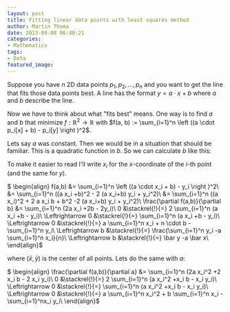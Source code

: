 ```yaml
---
layout: post
title: Fitting linear data points with least squares method
author: Martin Thoma
date: 2013-09-08 06:40:21
categories:
- Mathematics
tags:
- Data
featured_image:
---
```

Suppose you have $n$ 2D data points $p_1, p_2, \dots, p_n$ and you want to get the line that fits those data points best. A line has the format $y = a \cdot x + b$ where $a$ and $b$ describe the line.

Now we have to think about what "fits best" means. One way is to find $a$ and $b$ that minimize $f: \mathbb{R}^2 \rightarrow \mathbb{R}$ with $f(a, b) := \sum_{i=1}^n \left ((a \cdot p_i[x] + b) - p_i[y] \right )^2$.

Lets say $a$ was constant. Then we would be in a situation that should be familiar. This is a quadratic function in $b$. So we can calculate $b$ like this:

To make it easier to read I'll write $x_i$ for the $x$-coordinate of the $i$-th point (and the same for $y$).

$
\begin{align}
f(a,b) &= \sum_{i=1}^n \left ((a \cdot x_i + b) - y_i \right )^2\\
 &= \sum_{i=1}^n ((a x_i +b)^2 - 2 (a x_i+b) y_i + y_i^2)\\
 &= \sum_{i=1}^n ((a x_i)^2 + 2 a x_i b + b^2 -2 (a x_i+b) y_i + y_i^2)\\
\frac{\partial f(a,b)}{\partial b} &= \sum_{i=1}^n (2a x_i +2b - 2y_i)\\
 0 &\stackrel{!}{=} 2  \sum_{i=1}^n (a x_i +b - y_i)\\
\Leftrightarrow 0 &\stackrel{!}{=} \sum_{i=1}^n (a x_i +b - y_i)\\
\Leftrightarrow 0 &\stackrel{!}{=} a \sum_{i=1}^n x_i + n \cdot b - \sum_{i=1}^n y_i\\
\Leftrightarrow b &\stackrel{!}{=} \frac{\sum_{i=1}^n y_i -a \sum_{i=1}^n x_i}{n}\\
\Leftrightarrow b &\stackrel{!}{=} \bar y -a \bar x\\
\end{align}$

where $(\bar x, \bar y)$ is the center of all points. Lets do the same with $a$:

$
\begin{align}
\frac{\partial f(a,b)}{\partial a} &= \sum_{i=1}^n (2a x_i^2 +2 x_i b - 2 x_i y_i)\\
 0 &\stackrel{!}{=} 2  \sum_{i=1}^n (a x_i^2 +x_i b - x_i y_i)\\
\Leftrightarrow 0 &\stackrel{!}{=} \sum_{i=1}^n (a x_i^2 +x_i b - x_i y_i)\\
\Leftrightarrow 0 &\stackrel{!}{=} a \sum_{i=1}^n x_i^2 + b \sum_{i=1}^n x_i -  \sum_{i=1}^nx_i y_i\\
\end{align}$
